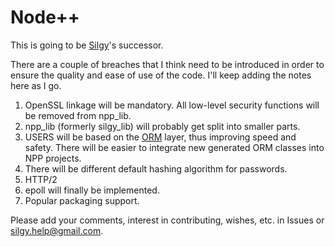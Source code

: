 # Node++

This is going to be [Silgy](https://github.com/silgy/silgy)'s successor.

There are a couple of breaches that I think need to be introduced in order to ensure the quality and ease of use of the code. I'll keep adding the notes here as I go.

1. OpenSSL linkage will be mandatory. All low-level security functions will be removed from npp_lib.
1. npp_lib (formerly silgy_lib) will probably get split into smaller parts.
1. USERS will be based on the [ORM](https://silgy.org/mysqldaogen) layer, thus improving speed and safety. There will be easier to integrate new generated ORM classes into NPP projects.
1. There will be different default hashing algorithm for passwords.
1. HTTP/2
1. epoll will finally be implemented.
1. Popular packaging support.

Please add your comments, interest in contributing, wishes, etc. in Issues or silgy.help@gmail.com.

